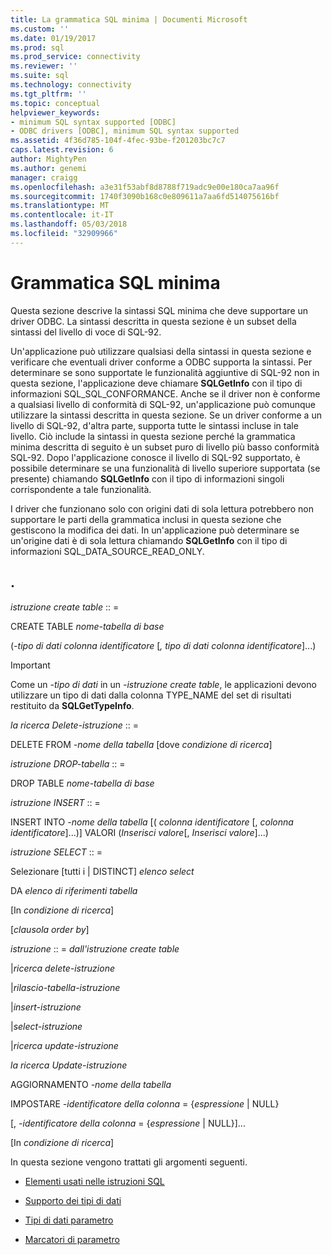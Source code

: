```yaml
---
title: La grammatica SQL minima | Documenti Microsoft
ms.custom: ''
ms.date: 01/19/2017
ms.prod: sql
ms.prod_service: connectivity
ms.reviewer: ''
ms.suite: sql
ms.technology: connectivity
ms.tgt_pltfrm: ''
ms.topic: conceptual
helpviewer_keywords:
- minimum SQL syntax supported [ODBC]
- ODBC drivers [ODBC], minimum SQL syntax supported
ms.assetid: 4f36d785-104f-4fec-93be-f201203bc7c7
caps.latest.revision: 6
author: MightyPen
ms.author: genemi
manager: craigg
ms.openlocfilehash: a3e31f53abf8d8788f719adc9e00e180ca7aa96f
ms.sourcegitcommit: 1740f3090b168c0e809611a7aa6fd514075616bf
ms.translationtype: MT
ms.contentlocale: it-IT
ms.lasthandoff: 05/03/2018
ms.locfileid: "32909966"
---
```

# <a name="sql-minimum-grammar"></a>Grammatica SQL minima
Questa sezione descrive la sintassi SQL minima che deve supportare un driver ODBC. La sintassi descritta in questa sezione è un subset della sintassi del livello di voce di SQL-92.  
  
 Un'applicazione può utilizzare qualsiasi della sintassi in questa sezione e verificare che eventuali driver conforme a ODBC supporta la sintassi. Per determinare se sono supportate le funzionalità aggiuntive di SQL-92 non in questa sezione, l'applicazione deve chiamare **SQLGetInfo** con il tipo di informazioni SQL_SQL_CONFORMANCE. Anche se il driver non è conforme a qualsiasi livello di conformità di SQL-92, un'applicazione può comunque utilizzare la sintassi descritta in questa sezione. Se un driver conforme a un livello di SQL-92, d'altra parte, supporta tutte le sintassi incluse in tale livello. Ciò include la sintassi in questa sezione perché la grammatica minima descritta di seguito è un subset puro di livello più basso conformità SQL-92. Dopo l'applicazione conosce il livello di SQL-92 supportato, è possibile determinare se una funzionalità di livello superiore supportata (se presente) chiamando **SQLGetInfo** con il tipo di informazioni singoli corrispondente a tale funzionalità.  
  
 I driver che funzionano solo con origini dati di sola lettura potrebbero non supportare le parti della grammatica inclusi in questa sezione che gestiscono la modifica dei dati. In un'applicazione può determinare se un'origine dati è di sola lettura chiamando **SQLGetInfo** con il tipo di informazioni SQL_DATA_SOURCE_READ_ONLY.  
  
## <a name="statement"></a>.  
 *istruzione create table* :: =  
  
 CREATE TABLE *nome-tabella di base*  
  
 (*-tipo di dati colonna identificatore* [*, tipo di dati colonna identificatore*]...)  
  
> [!IMPORTANT]  
>  Come un *-tipo di dati* in un *-istruzione create table*, le applicazioni devono utilizzare un tipo di dati dalla colonna TYPE_NAME del set di risultati restituito da **SQLGetTypeInfo**.  
  
 *la ricerca Delete-istruzione* :: =  
  
 DELETE FROM *-nome della tabella* [dove *condizione di ricerca*]  
  
 *istruzione DROP-tabella* :: =  
  
 DROP TABLE *nome-tabella di base*  
  
 *istruzione INSERT* :: =  
  
 INSERT INTO *-nome della tabella* [( *colonna identificatore* [, *colonna identificatore*]...)]      VALORI (*Inserisci valore*[, *Inserisci valore*]...)  
  
 *istruzione SELECT* :: =  
  
 Selezionare [tutti i &#124; DISTINCT] *elenco select*  
  
 DA *elenco di riferimenti tabella*  
  
 [In *condizione di ricerca*]  
  
 [*clausola order by*]  
  
 *istruzione* :: = *dall'istruzione create table*  
  
 &#124;*ricerca delete-istruzione*  
  
 &#124;*rilascio-tabella-istruzione*  
  
 &#124;*insert-istruzione*  
  
 &#124;*select-istruzione*  
  
 &#124;*ricerca update-istruzione*  
  
 *la ricerca Update-istruzione*  
  
 AGGIORNAMENTO *-nome della tabella*  
  
 IMPOSTARE *-identificatore della colonna* = {*espressione* &#124; NULL}  
  
 [, *-identificatore della colonna* = {*espressione* &#124; NULL}]...  
  
 [In *condizione di ricerca*]  
  
 In questa sezione vengono trattati gli argomenti seguenti.  
  
-   [Elementi usati nelle istruzioni SQL](../../../odbc/reference/appendixes/elements-used-in-sql-statements.md)  
  
-   [Supporto dei tipi di dati](../../../odbc/reference/appendixes/data-type-support.md)  
  
-   [Tipi di dati parametro](../../../odbc/reference/appendixes/parameter-data-types.md)  
  
-   [Marcatori di parametro](../../../odbc/reference/appendixes/parameter-markers.md)
